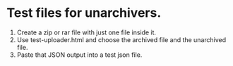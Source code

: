 # Test files for unarchivers.

  1. Create a zip or rar file with just one file inside it.
  2. Use test-uploader.html and choose the archived file and the unarchived file.
  3. Paste that JSON output into a test json file.
